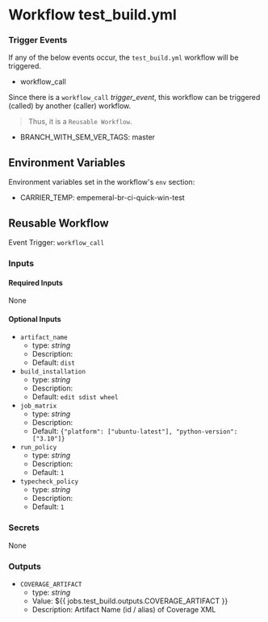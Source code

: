 # Workflow test_build.yml

### Trigger Events

If any of the below events occur, the `test_build.yml` workflow will be triggered.

- workflow_call

Since there is a `workflow_call` _trigger_event_, this workflow can be triggered (called) by another (caller) workflow.
> Thus, it is a `Reusable Workflow`.

- BRANCH_WITH_SEM_VER_TAGS: master

## Environment Variables

Environment variables set in the workflow's `env` section:

- CARRIER_TEMP: empemeral-br-ci-quick-win-test

## Reusable Workflow

Event Trigger: `workflow_call`

### Inputs

#### Required Inputs

None

#### Optional Inputs

- `artifact_name`
    - type: _string_
    - Description: 
    - Default: `dist`
- `build_installation`
    - type: _string_
    - Description: 
    - Default: `edit sdist wheel`
- `job_matrix`
    - type: _string_
    - Description: 
    - Default: `{"platform": ["ubuntu-latest"], "python-version": ["3.10"]}`
- `run_policy`
    - type: _string_
    - Description: 
    - Default: `1`
- `typecheck_policy`
    - type: _string_
    - Description: 
    - Default: `1`

### Secrets

None

### Outputs

- `COVERAGE_ARTIFACT`
    - type: _string_
    - Value: ${{ jobs.test_build.outputs.COVERAGE_ARTIFACT }}
    - Description: Artifact Name (id / alias) of Coverage XML
